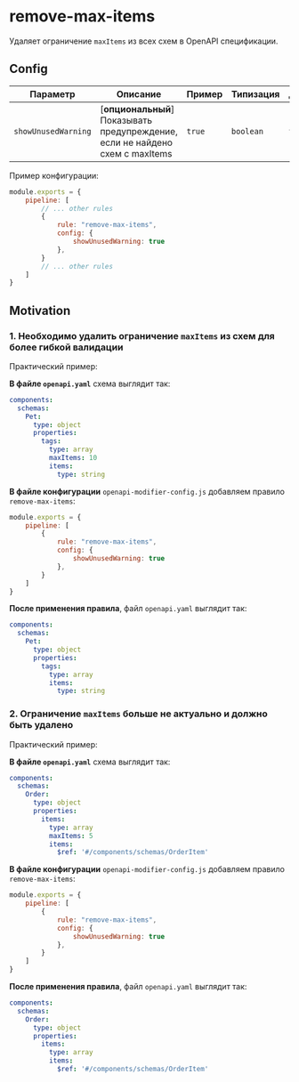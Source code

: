 # remove-max-items

Удаляет ограничение `maxItems` из всех схем в OpenAPI спецификации.

## Config

| Параметр    | Описание                          | Пример                     | Типизация              | Дефолтное |
| -------- |-----------------------------------|----------------------------|------------------------|-----------|
| `showUnusedWarning`  | [**опциональный**] Показывать предупреждение, если не найдено схем с maxItems | `true` | `boolean` | `false`        |

Пример конфигурации:

```js
module.exports = {
    pipeline: [
        // ... other rules
        {
            rule: "remove-max-items",
            config: {
                showUnusedWarning: true
            },
        }
        // ... other rules
    ]
}
```

## Motivation

<a name="custom_anchor_motivation_1"></a>
### 1. Необходимо удалить ограничение `maxItems` из схем для более гибкой валидации

Практический пример:

**В файле `openapi.yaml`** схема выглядит так:

```yaml
components:
  schemas:
    Pet:
      type: object
      properties:
        tags:
          type: array
          maxItems: 10
          items:
            type: string
```

**В файле конфигурации** `openapi-modifier-config.js` добавляем правило `remove-max-items`:

```js
module.exports = {
    pipeline: [
        {
            rule: "remove-max-items",
            config: {
                showUnusedWarning: true
            },
        }
    ]
}
```

**После применения правила**, файл `openapi.yaml` выглядит так:

```yaml
components:
  schemas:
    Pet:
      type: object
      properties:
        tags:
          type: array
          items:
            type: string
```

<a name="custom_anchor_motivation_2"></a>
### 2. Ограничение `maxItems` больше не актуально и должно быть удалено

Практический пример:

**В файле `openapi.yaml`** схема выглядит так:

```yaml
components:
  schemas:
    Order:
      type: object
      properties:
        items:
          type: array
          maxItems: 5
          items:
            $ref: '#/components/schemas/OrderItem'
```

**В файле конфигурации** `openapi-modifier-config.js` добавляем правило `remove-max-items`:

```js
module.exports = {
    pipeline: [
        {
            rule: "remove-max-items",
            config: {
                showUnusedWarning: true
            },
        }
    ]
}
```

**После применения правила**, файл `openapi.yaml` выглядит так:

```yaml
components:
  schemas:
    Order:
      type: object
      properties:
        items:
          type: array
          items:
            $ref: '#/components/schemas/OrderItem'
``` 